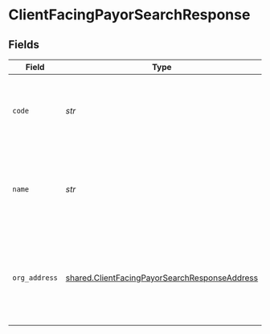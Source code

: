 # ClientFacingPayorSearchResponse


## Fields

| Field                                                                                                          | Type                                                                                                           | Required                                                                                                       | Description                                                                                                    |
| -------------------------------------------------------------------------------------------------------------- | -------------------------------------------------------------------------------------------------------------- | -------------------------------------------------------------------------------------------------------------- | -------------------------------------------------------------------------------------------------------------- |
| `code`                                                                                                         | *str*                                                                                                          | :heavy_check_mark:                                                                                             | Payor code returned for the insurance information required by Labcorp.                                         |
| `name`                                                                                                         | *str*                                                                                                          | :heavy_check_mark:                                                                                             | Insurance name returned for the insurance information required by Labcorp.                                     |
| `org_address`                                                                                                  | [shared.ClientFacingPayorSearchResponseAddress](../../models/shared/clientfacingpayorsearchresponseaddress.md) | :heavy_check_mark:                                                                                             | Insurance business address returned for the insurance information required by Labcorp.                         |